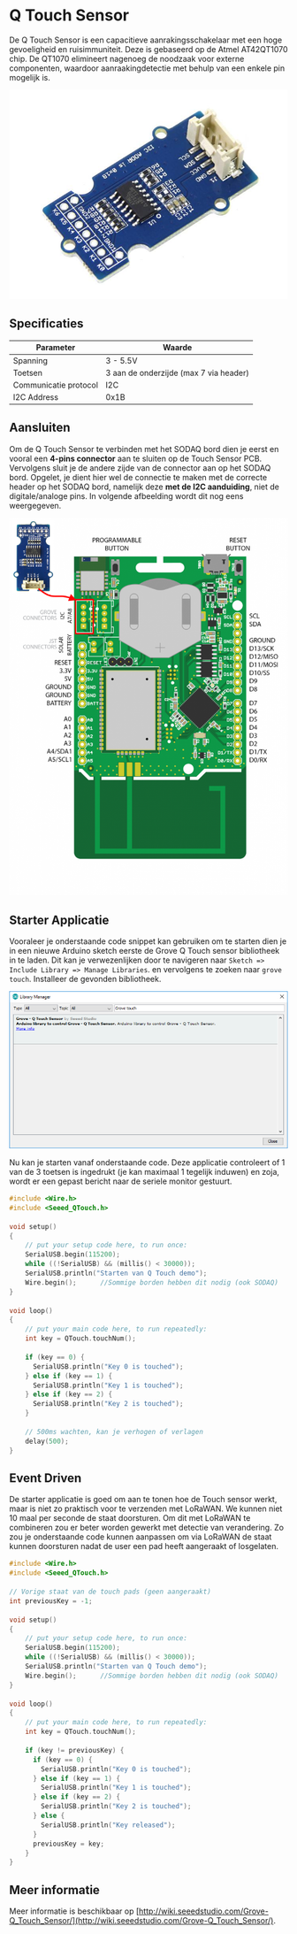 # Q Touch Sensor

De Q Touch Sensor is een capacitieve aanrakingsschakelaar met een hoge gevoeligheid en ruisimmuniteit. Deze is gebaseerd op de Atmel AT42QT1070 chip. De QT1070 elimineert nagenoeg de noodzaak voor externe componenten, waardoor aanraakingdetectie met behulp van een enkele pin mogelijk is.

![Grove - Q Touch Sensor](./img/Grove-Q_Touch_Sensor.jpg)

## Specificaties

| Parameter | Waarde |
| --- | --- |
| Spanning | 3 - 5.5V |
| Toetsen | 3 aan de onderzijde (max 7 via header) |
| Communicatie protocol | I2C |
| I2C Address | 0x1B |

## Aansluiten

Om de Q Touch Sensor te verbinden met het SODAQ bord dien je eerst en vooral een **4-pins connector** aan te sluiten op de Touch Sensor PCB. Vervolgens sluit je de andere zijde van de connector aan op het SODAQ bord. Opgelet, je dient hier wel de connectie te maken met de correcte header op het SODAQ bord, namelijk deze **met de I2C aanduiding**, niet de digitale/analoge pins. In volgende afbeelding wordt dit nog eens weergegeven.

![Touch Sensor op het SODAQ bord aansluiten](./img/connecting_q_touch.png)

## Starter Applicatie

Vooraleer je onderstaande code snippet kan gebruiken om te starten dien je in een nieuwe Arduino sketch eerste de Grove Q Touch sensor bibliotheek in te laden. Dit kan je verwezenlijken door te navigeren naar `Sketch => Include Library => Manage Libraries`. en vervolgens te zoeken naar `grove touch`. Installeer de gevonden bibliotheek.

![Zoek van de Grove Touch bibliotheek](./img/grove_q_touch_library.png)

Nu kan je starten vanaf onderstaande code. Deze applicatie controleert of 1 van de 3 toetsen is ingedrukt (je kan maximaal 1 tegelijk induwen) en zoja, wordt er een gepast bericht naar de seriele monitor gestuurt.

```c++
#include <Wire.h>
#include <Seeed_QTouch.h>

void setup()
{
    // put your setup code here, to run once:
    SerialUSB.begin(115200);
    while ((!SerialUSB) && (millis() < 30000));
    SerialUSB.println("Starten van Q Touch demo");
    Wire.begin();      //Sommige borden hebben dit nodig (ook SODAQ)
}

void loop()
{
    // put your main code here, to run repeatedly:
    int key = QTouch.touchNum();

    if (key == 0) {
      SerialUSB.println("Key 0 is touched");
    } else if (key == 1) {
      SerialUSB.println("Key 1 is touched");
    } else if (key == 2) {
      SerialUSB.println("Key 2 is touched");
    }

    // 500ms wachten, kan je verhogen of verlagen
    delay(500);
}

```

## Event Driven

De starter applicatie is goed om aan te tonen hoe de Touch sensor werkt, maar is niet zo praktisch voor te verzenden met LoRaWAN. We kunnen niet 10 maal per seconde de staat doorsturen. Om dit met LoRaWAN te combineren zou er beter worden gewerkt met detectie van verandering. Zo zou je onderstaande code kunnen aanpassen om via LoRaWAN de staat kunnen doorsturen nadat de user een pad heeft aangeraakt of losgelaten.

```c++
#include <Wire.h>
#include <Seeed_QTouch.h>

// Vorige staat van de touch pads (geen aangeraakt)
int previousKey = -1;

void setup()
{
    // put your setup code here, to run once:
    SerialUSB.begin(115200);
    while ((!SerialUSB) && (millis() < 30000));
    SerialUSB.println("Starten van Q Touch demo");
    Wire.begin();      //Sommige borden hebben dit nodig (ook SODAQ)
}

void loop()
{
    // put your main code here, to run repeatedly:
    int key = QTouch.touchNum();

    if (key != previousKey) {
      if (key == 0) {
        SerialUSB.println("Key 0 is touched");
      } else if (key == 1) {
        SerialUSB.println("Key 1 is touched");
      } else if (key == 2) {
        SerialUSB.println("Key 2 is touched");
      } else {
        SerialUSB.println("Key released");
      }
      previousKey = key;
    }
}
```

## Meer informatie

Meer informatie is beschikbaar op [http://wiki.seeedstudio.com/Grove-Q_Touch_Sensor/](http://wiki.seeedstudio.com/Grove-Q_Touch_Sensor/).